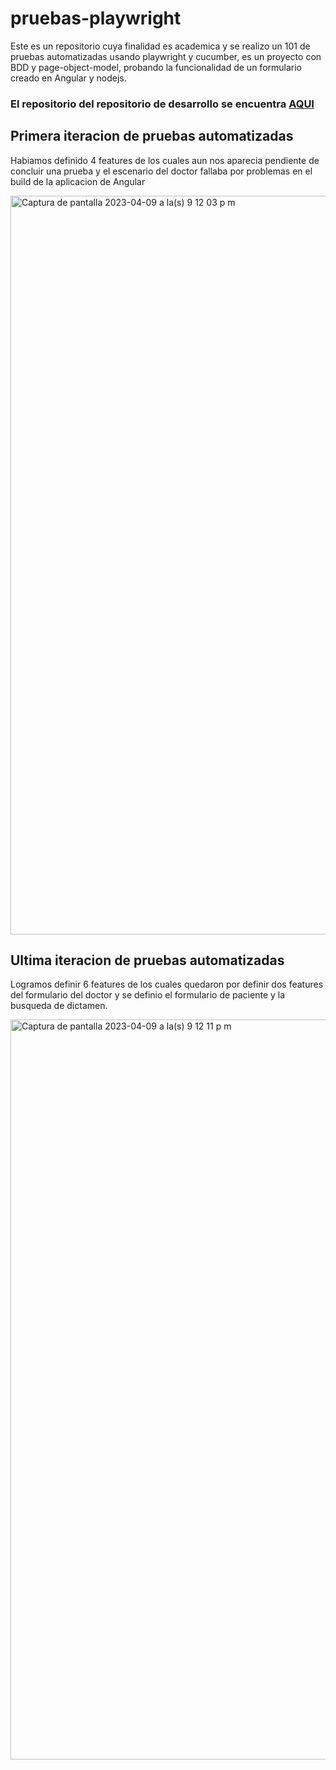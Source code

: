 # pruebas-playwright

Este es un repositorio cuya finalidad es academica y se realizo un 101 de pruebas automatizadas usando playwright y cucumber, es un proyecto con BDD y page-object-model, probando la funcionalidad de un formulario creado en Angular y nodejs.

### El repositorio del repositorio de desarrollo se encuentra [AQUI](https://github.com/marialejandraip/app)

## Primera iteracion de pruebas automatizadas

Habiamos definido 4 features de los cuales aun nos aparecia pendiente de concluir una prueba y el escenario del doctor fallaba por problemas en el build de la aplicacion de Angular

<img width="1182" alt="Captura de pantalla 2023-04-09 a la(s) 9 12 03 p m" src="https://user-images.githubusercontent.com/108075149/230811639-ded33e5a-6d05-47fb-ad4f-af67ac7d6066.png">


## Ultima iteracion de pruebas automatizadas

Logramos definir 6 features de los cuales quedaron por definir dos features del formulario del doctor y se definio el formulario de paciente y la busqueda de dictamen.

<img width="1184" alt="Captura de pantalla 2023-04-09 a la(s) 9 12 11 p m" src="https://user-images.githubusercontent.com/108075149/230811651-026fad42-cd43-453d-baf0-ee2bed517f31.png">

